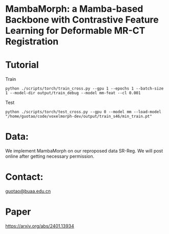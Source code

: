 # MambaMorph: a Mamba-based Backbone with Contrastive Feature Learning for Deformable MR-CT Registration  

# Tutorial
Train
```
python ./scripts/torch/train_cross.py --gpu 1 --epochs 1 --batch-size 1 --model-dir output/train_debug --model mm-feat --cl 0.001
```

Test
```
python ./scripts/torch/test_cross.py --gpu 0 --model mm --load-model "/home/guotao/code/voxelmorph-dev/output/train_s46/min_train.pt"
```

# Data:
We implement MambaMorph on our reproposed data SR-Reg. We will post online after getting necessary permission.

# Contact:
guotao@buaa.edu.cn

# Paper
https://arxiv.org/abs/2401.13934
